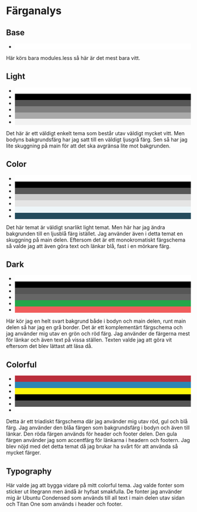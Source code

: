 Färganalys
======================================
## Base

<ul class="colorPalette">
    <li style="background-color: #FFF"></li>    
</ul>
Här körs bara modules.less så här är det mest bara vitt.

## Light
<ul class="colorPalette">
    <li style="background-color: #FFF"></li>
    <li style="background-color: #000000"></li>
    <li style="background-color: #565656"></li>
    <li style="background-color: #808080"></li>
    <li style="background-color: #A9A9A9"></li>
    <li style="background-color: #F2F2F2"></li>   
</ul>
Det här är ett väldigt enkelt tema som består utav väldigt mycket vitt. Men bodyns bakgrundsfärg har jag satt till en
väldigt ljusgrå färg.
Sen så har jag lite skuggning på main för att det ska avgränsa lite mot bakgrunden.

## Color
<ul class="colorPalette">
    <li style="background-color: #FFF"></li>
    <li style="background-color: #000000"></li>
    <li style="background-color: #565656"></li>
    <li style="background-color: #CCCCCC"></li>
    <li style="background-color: #E5E5E5"></li>
    <li style="background-color: #EDF5F8"></li>
    <li style="background-color: #234B5C"></li>     
</ul>
Det här temat är väldigt snarlikt light temat. Men här har jag ändra bakgrunden till en ljusblå färg istället.
Jag använder även i detta temat en skuggning på main delen. Eftersom det är ett monokromatiskt färgschema så valde jag att även göra text och länkar blå, fast i en mörkare färg.

## Dark
<ul class="colorPalette">
    <li style="background-color: #FFF"></li>
    <li style="background-color: #000000"></li>
    <li style="background-color: #565656"></li>
    <li style="background-color: #666666"></li>
    <li style="background-color: #24A64A"></li>
    <li style="background-color: #F05D5C"></li>     
</ul>
Här kör jag en helt svart bakgrund både i bodyn och main delen, runt main delen så har jag en grå border. Det är ett komplementärt färgschema och jag använder mig utav en grön och röd färg. Jag använder de färgerna mest för länkar och även text på vissa ställen. Texten valde jag att göra vit eftersom det blev lättast att läsa då.

## Colorful
<ul class="colorPalette">
    <li style="background-color: #BA2E3B"></li>
    <li style="background-color: #2B85B2"></li>
    <li style="background-color: #FFF50A"></li>
    <li style="background-color: #000000"></li>
    <li style="background-color: #565656"></li>
    <li style="background-color: #FFFFFF"></li>     
</ul>
Detta är ett triadiskt färgschema där jag använder mig utav röd, gul och blå färg. Jag använder den blåa färgen som bakgrundsfärg i bodyn och även till länkar. Den röda färgen används för header och footer delen. Den gula färgen använder jag som accentfärg för länkarna i headern och footern. Jag blev nöjd med det detta temat då jag brukar ha svårt för att använda så mycket färger.

## Typography
Här valde jag att bygga vidare på mitt colorful tema. Jag valde fonter som sticker ut litegrann men ändå är hyfsat smakfulla. De fonter jag använder mig är Ubuntu Condensed som används till all text i main delen utav sidan och Titan One som används i header och footer.  
